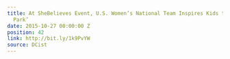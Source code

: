 ```yaml
---
title: At SheBelieves Event, U.S. Women’s National Team Inspires Kids to ‘Find Your
  Park’
date: 2015-10-27 00:00:00 Z
position: 42
link: http://bit.ly/1k9PvYW
source: DCist
---
```


